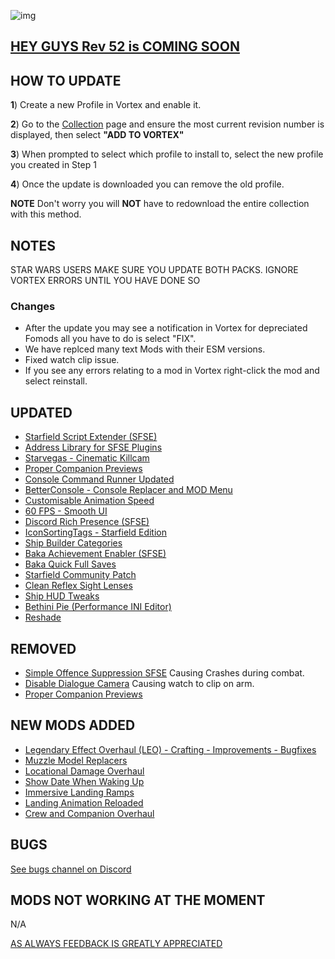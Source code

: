 ![img](https://s11.gifyu.com/images/SgCoI.png)

## [HEY GUYS Rev 52 is COMING SOON](https://)

## HOW TO UPDATE

**1**) Create a new Profile in Vortex and enable it.

**2**) Go to the [Collection](https://next.nexusmods.com/starfield/collections/npk3lv?utm_source=copy\&utm_medium=social\&utm_campaign=share_collection) page and ensure the most current revision number is displayed, then select **"ADD TO VORTEX"**

**3**) When prompted to select which profile to install to, select the new profile you created in Step 1

**4**) Once the update is downloaded you can remove the old profile.

**NOTE** Don't worry you will **NOT** have to redownload the entire collection with this method.

## NOTES

STAR WARS USERS MAKE SURE YOU UPDATE BOTH PACKS. IGNORE VORTEX ERRORS UNTIL YOU HAVE DONE SO

### Changes

- After the update you may see a notification in Vortex for depreciated Fomods all you have to do is select "FIX".
- We have replced many text Mods with their ESM versions.
- Fixed watch clip issue.
- If you see any errors relating to a mod in Vortex right-click the mod and select reinstall.

## UPDATED

- [Starfield Script Extender (SFSE)](https://www.nexusmods.com/starfield/mods/106)
- [Address Library for SFSE Plugins](https://www.nexusmods.com/starfield/mods/3256)
- [Starvegas - Cinematic Killcam](https://www.nexusmods.com/starfield/mods/8859)
- [Proper Companion Previews](https://www.nexusmods.com/starfield/mods/7591)
- [Console Command Runner Updated](https://www.nexusmods.com/starfield/mods/7318?tab=description)
- [BetterConsole - Console Replacer and MOD Menu](https://www.nexusmods.com/starfield/mods/3683)
- [Customisable Animation Speed](https://www.nexusmods.com/starfield/mods/2489)
- [60 FPS - Smooth UI](https://www.nexusmods.com/starfield/mods/350)
- [Discord Rich Presence (SFSE)](https://www.nexusmods.com/starfield/mods/2545)
- [IconSortingTags - Starfield Edition](https://www.nexusmods.com/starfield/mods/312)
- [Ship Builder Categories](https://www.nexusmods.com/starfield/mods/7310)
- [Baka Achievement Enabler (SFSE)](https://www.nexusmods.com/starfield/mods/658)
- [Baka Quick Full Saves](https://www.nexusmods.com/starfield/mods/1750)
- [Starfield Community Patch](https://www.nexusmods.com/starfield/mods/1)
- [Clean Reflex Sight Lenses](https://www.nexusmods.com/starfield/mods/3855)
- [Ship HUD Tweaks](https://www.nexusmods.com/starfield/mods/5518)
- [Bethini Pie (Performance INI Editor)](https://www.nexusmods.com/site/mods/631)
- [Reshade](https://reshade.me/)

## REMOVED

- [Simple Offence Suppression SFSE](https://www.nexusmods.com/starfield/mods/4456) Causing Crashes during combat.
- [Disable Dialogue Camera](https://www.nexusmods.com/starfield/mods/7157?tab=description) Causing watch to clip on arm.
- [Proper Companion Previews](https://www.nexusmods.com/starfield/mods/7591)

## NEW MODS ADDED

- [Legendary Effect Overhaul (LEO) - Crafting - Improvements - Bugfixes](https://www.nexusmods.com/starfield/mods/1394/?tab=description)
- [Muzzle Model Replacers](https://www.nexusmods.com/starfield/mods/3279?tab=description)
- [Locational Damage Overhaul](https://www.nexusmods.com/starfield/mods/5626)
- [Show Date When Waking Up](https://www.nexusmods.com/starfield/mods/9288?tab=description)
- [Immersive Landing Ramps](https://www.nexusmods.com/starfield/mods/8093?)
- [Landing Animation Reloaded](https://www.nexusmods.com/starfield/mods/7569?tab=description)
- [Crew and Companion Overhaul](https://www.nexusmods.com/starfield/mods/8878?tab=description)

## BUGS

[See bugs channel on Discord](https://discord.gg/xZNztPjA2u)

## MODS NOT WORKING AT THE MOMENT

N/A

[AS ALWAYS FEEDBACK IS GREATLY APPRECIATED](https://)

